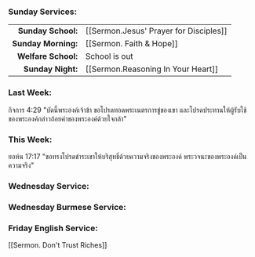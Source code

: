 ### Sunday Services:
|                     |                                        |
| -------------------:|:-------------------------------------- |
|  **Sunday School:** | [[Sermon.Jesus' Prayer for Disciples]] |
| **Sunday Morning:** | [[Sermon. Faith & Hope]]               |
| **Welfare School:** | School is out                          |
|   **Sunday Night:** | [[Sermon.Reasoning In Your Heart]]     |
### Last Week: 
กิจการ 4:29 "บัดนี้พระองค์เจ้าข้า ขอโปรดทอดพระเนตรการขู่ของเขา และโปรดประทานให้ผู้รับใช้ของพระองค์กล่าวถ้อยคำของพระองค์ด้วยใจกล้า"
### This Week:
ยอห์น 17:17 "ขอทรงโปรดชำระเขาให้บริสุทธิ์ด้วยความจริงของพระองค์ พระวจนะของพระองค์เป็นความจริง"
### Wednesday Service:

### Wednesday Burmese Service:

### Friday English Service:
[[Sermon. Don't Trust Riches]] 